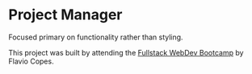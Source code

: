 # Project Manager

Focused primary on functionality rather than styling.

This project was built by attending the [Fullstack WebDev Bootcamp](https://flaviocopes.com) by Flavio Copes.
